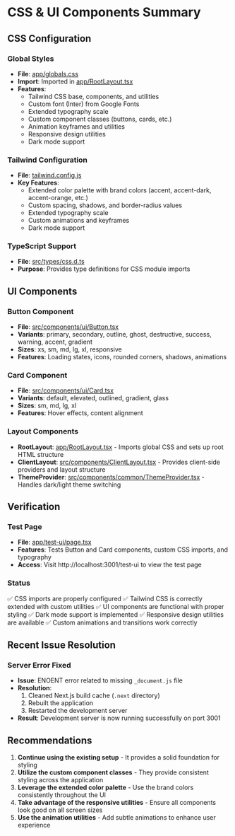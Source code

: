 # CSS & UI Components Summary

## CSS Configuration

### Global Styles
- **File**: [app/globals.css](file:///c%3A/Users/FAISAL/Downloads/LimitlessInfotech/app/globals.css)
- **Import**: Imported in [app/RootLayout.tsx](file:///c%3A/Users/FAISAL/Downloads/LimitlessInfotech/app/RootLayout.tsx)
- **Features**:
  - Tailwind CSS base, components, and utilities
  - Custom font (Inter) from Google Fonts
  - Extended typography scale
  - Custom component classes (buttons, cards, etc.)
  - Animation keyframes and utilities
  - Responsive design utilities
  - Dark mode support

### Tailwind Configuration
- **File**: [tailwind.config.js](file:///c%3A/Users/FAISAL/Downloads/LimitlessInfotech/tailwind.config.js)
- **Key Features**:
  - Extended color palette with brand colors (accent, accent-dark, accent-orange, etc.)
  - Custom spacing, shadows, and border-radius values
  - Extended typography scale
  - Custom animations and keyframes
  - Dark mode support

### TypeScript Support
- **File**: [src/types/css.d.ts](file:///c%3A/Users/FAISAL/Downloads/LimitlessInfotech/src/types/css.d.ts)
- **Purpose**: Provides type definitions for CSS module imports

## UI Components

### Button Component
- **File**: [src/components/ui/Button.tsx](file:///c%3A/Users/FAISAL/Downloads/LimitlessInfotech/src/components/ui/Button.tsx)
- **Variants**: primary, secondary, outline, ghost, destructive, success, warning, accent, gradient
- **Sizes**: xs, sm, md, lg, xl, responsive
- **Features**: Loading states, icons, rounded corners, shadows, animations

### Card Component
- **File**: [src/components/ui/Card.tsx](file:///c%3A/Users/FAISAL/Downloads/LimitlessInfotech/src/components/ui/Card.tsx)
- **Variants**: default, elevated, outlined, gradient, glass
- **Sizes**: sm, md, lg, xl
- **Features**: Hover effects, content alignment

### Layout Components
- **RootLayout**: [app/RootLayout.tsx](file:///c%3A/Users/FAISAL/Downloads/LimitlessInfotech/app/RootLayout.tsx) - Imports global CSS and sets up root HTML structure
- **ClientLayout**: [src/components/ClientLayout.tsx](file:///c%3A/Users/FAISAL/Downloads/LimitlessInfotech/src/components/ClientLayout.tsx) - Provides client-side providers and layout structure
- **ThemeProvider**: [src/components/common/ThemeProvider.tsx](file:///c%3A/Users/FAISAL/Downloads/LimitlessInfotech/src/components/common/ThemeProvider.tsx) - Handles dark/light theme switching

## Verification

### Test Page
- **File**: [app/test-ui/page.tsx](file:///c%3A/Users/FAISAL/Downloads/LimitlessInfotech/app/test-ui/page.tsx)
- **Features**: Tests Button and Card components, custom CSS imports, and typography
- **Access**: Visit http://localhost:3001/test-ui to view the test page

### Status
✅ CSS imports are properly configured
✅ Tailwind CSS is correctly extended with custom utilities
✅ UI components are functional with proper styling
✅ Dark mode support is implemented
✅ Responsive design utilities are available
✅ Custom animations and transitions work correctly

## Recent Issue Resolution

### Server Error Fixed
- **Issue**: ENOENT error related to missing `_document.js` file
- **Resolution**: 
  1. Cleaned Next.js build cache (`.next` directory)
  2. Rebuilt the application
  3. Restarted the development server
- **Result**: Development server is now running successfully on port 3001

## Recommendations

1. **Continue using the existing setup** - It provides a solid foundation for styling
2. **Utilize the custom component classes** - They provide consistent styling across the application
3. **Leverage the extended color palette** - Use the brand colors consistently throughout the UI
4. **Take advantage of the responsive utilities** - Ensure all components look good on all screen sizes
5. **Use the animation utilities** - Add subtle animations to enhance user experience